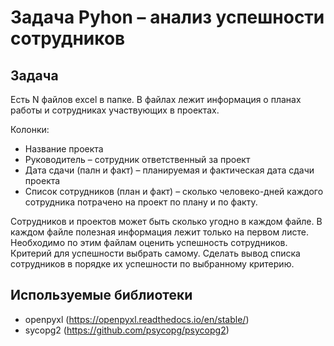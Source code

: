 # Задача Pyhon – анализ успешности сотрудников

## Задача
Есть N файлов excel в папке. В файлах лежит информация о планах работы и сотрудниках участвующих в проектах. 

Колонки:
* Название проекта
* Руководитель – сотрудник ответственный за проект
* Дата сдачи (палн и факт) – планируемая и фактическая дата сдачи проекта
* Список сотрудников (план и факт) – сколько человеко-дней каждого сотрудника потрачено на проект по плану и по факту.

Сотрудников и проектов может быть сколько угодно в каждом файле. В каждом файле полезная информация лежит только на первом листе.
Необходимо по этим файлам оценить успешность сотрудников. Критерий для успешности выбрать самому.
Сделать вывод списка сотрудников в порядке их успешности по выбранному критерию.

## Используемые библиотеки
* openpyxl (<https://openpyxl.readthedocs.io/en/stable/>)
* sycopg2 (<https://github.com/psycopg/psycopg2>)
